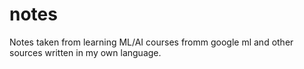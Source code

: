 # notes
Notes taken from learning ML/AI courses fromm google ml and other sources written in my own language.
